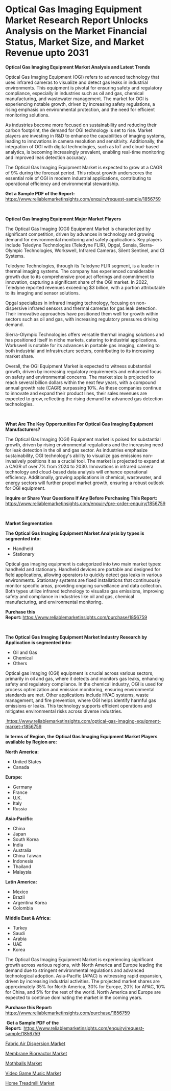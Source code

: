 <p><h1>Optical Gas Imaging Equipment Market Research Report Unlocks Analysis on the Market Financial Status, Market Size, and Market Revenue upto 2031</h1></p><p><strong>Optical Gas Imaging Equipment Market Analysis and Latest Trends</strong></p>
<p><p>Optical Gas Imaging Equipment (OGI) refers to advanced technology that uses infrared cameras to visualize and detect gas leaks in industrial environments. This equipment is pivotal for ensuring safety and regulatory compliance, especially in industries such as oil and gas, chemical manufacturing, and wastewater management. The market for OGI is experiencing notable growth, driven by increasing safety regulations, a rising emphasis on environmental protection, and the need for efficient monitoring solutions.</p><p>As industries become more focused on sustainability and reducing their carbon footprint, the demand for OGI technology is set to rise. Market players are investing in R&D to enhance the capabilities of imaging systems, leading to innovations in camera resolution and sensitivity. Additionally, the integration of OGI with digital technologies, such as IoT and cloud-based analytics, is becoming increasingly prevalent, enabling real-time monitoring and improved leak detection accuracy.</p><p>The Optical Gas Imaging Equipment Market is expected to grow at a CAGR of 9% during the forecast period. This robust growth underscores the essential role of OGI in modern industrial applications, contributing to operational efficiency and environmental stewardship.</p></p>
<p><strong>Get a Sample PDF of the Report:&nbsp;</strong> <a href="https://www.reliablemarketinsights.com/enquiry/request-sample/1856759?utm_campaign=1570&utm_medium=2&utm_source=Github&utm_content=ia&utm_term=20102024&utm_id=optical-gas-imaging-equipment">https://www.reliablemarketinsights.com/enquiry/request-sample/1856759</a></p>
<p>&nbsp;</p>
<p><strong>Optical Gas Imaging Equipment Major Market Players</strong></p>
<p><p>The Optical Gas Imaging (OGI) Equipment Market is characterized by significant competition, driven by advances in technology and growing demand for environmental monitoring and safety applications. Key players include Teledyne Technologies (Teledyne FLIR), Opgal, Sensia, Sierra-Olympic Technologies, Workswell, Infrared Cameras, Silent Sentinel, and CI Systems.</p><p>Teledyne Technologies, through its Teledyne FLIR segment, is a leader in thermal imaging systems. The company has experienced considerable growth due to its comprehensive product offerings and commitment to innovation, capturing a significant share of the OGI market. In 2022, Teledyne reported revenues exceeding $3 billion, with a portion attributable to its imaging and sensor solutions.</p><p>Opgal specializes in infrared imaging technology, focusing on non-dispersive infrared sensors and thermal cameras for gas leak detection. Their innovative approaches have positioned them well for growth within sectors such as oil and gas, with increasing regulatory pressures driving demand.</p><p>Sierra-Olympic Technologies offers versatile thermal imaging solutions and has positioned itself in niche markets, catering to industrial applications. Workswell is notable for its advances in portable gas imaging, catering to both industrial and infrastructure sectors, contributing to its increasing market share.</p><p>Overall, the OGI Equipment Market is expected to witness substantial growth, driven by increasing regulatory requirements and enhanced focus on safety and environmental concerns. The market size is projected to reach several billion dollars within the next few years, with a compound annual growth rate (CAGR) surpassing 10%. As these companies continue to innovate and expand their product lines, their sales revenues are expected to grow, reflecting the rising demand for advanced gas detection technologies.</p></p>
<p>&nbsp;</p>
<p><strong>What Are The Key Opportunities For Optical Gas Imaging Equipment Manufacturers?</strong></p>
<p><p>The Optical Gas Imaging (OGI) Equipment market is poised for substantial growth, driven by rising environmental regulations and the increasing need for leak detection in the oil and gas sector. As industries emphasize sustainability, OGI technology's ability to visualize gas emissions non-invasively positions it as a crucial tool. The market is projected to expand at a CAGR of over 7% from 2024 to 2030. Innovations in infrared camera technology and cloud-based data analysis will enhance operational efficiency. Additionally, growing applications in chemical, wastewater, and energy sectors will further propel market growth, ensuring a robust outlook for OGI equipment.</p></p>
<p><strong>Inquire or Share Your Questions If Any Before Purchasing This Report:</strong> <a href="https://www.reliablemarketinsights.com/enquiry/pre-order-enquiry/1856759?utm_campaign=1570&utm_medium=2&utm_source=Github&utm_content=ia&utm_term=20102024&utm_id=optical-gas-imaging-equipment">https://www.reliablemarketinsights.com/enquiry/pre-order-enquiry/1856759</a></p>
<p>&nbsp;</p>
<p><strong>Market Segmentation</strong></p>
<p><strong>The Optical Gas Imaging Equipment Market Analysis by types is segmented into:</strong></p>
<p><ul><li>Handheld</li><li>Stationary</li></ul></p>
<p><p>Optical gas imaging equipment is categorized into two main market types: handheld and stationary. Handheld devices are portable and designed for field applications, allowing operators to quickly detect gas leaks in various environments. Stationary systems are fixed installations that continuously monitor specific areas, providing ongoing surveillance and data collection. Both types utilize infrared technology to visualize gas emissions, improving safety and compliance in industries like oil and gas, chemical manufacturing, and environmental monitoring.</p></p>
<p><strong>Purchase this Report:&nbsp;</strong><a href="https://www.reliablemarketinsights.com/purchase/1856759?utm_campaign=1570&utm_medium=2&utm_source=Github&utm_content=ia&utm_term=20102024&utm_id=optical-gas-imaging-equipment">https://www.reliablemarketinsights.com/purchase/1856759</a></p>
<p>&nbsp;</p>
<p><strong>The Optical Gas Imaging Equipment Market Industry Research by Application is segmented into:</strong></p>
<p><ul><li>Oil and Gas</li><li>Chemical</li><li>Others</li></ul></p>
<p><p>Optical gas imaging (OGI) equipment is crucial across various sectors, primarily in oil and gas, where it detects and monitors gas leaks, enhancing safety and regulatory compliance. In the chemical industry, OGI is used for process optimization and emission monitoring, ensuring environmental standards are met. Other applications include HVAC systems, waste management, and fire prevention, where OGI helps identify harmful gas emissions or leaks. This technology supports efficient operations and mitigates environmental risks across diverse industries.</p></p>
<p><a href="https://www.reliablemarketinsights.com/optical-gas-imaging-equipment-market-r1856759?utm_campaign=1570&utm_medium=2&utm_source=Github&utm_content=ia&utm_term=20102024&utm_id=optical-gas-imaging-equipment">&nbsp;https://www.reliablemarketinsights.com/optical-gas-imaging-equipment-market-r1856759</a></p>
<p><strong>In terms of Region, the Optical Gas Imaging Equipment Market Players available by Region are:</strong></p>
<p>
    <p> <strong> North America: </strong>
        <ul>
            <li>United States</li>
            <li>Canada</li>
        </ul>
        </p> 
    <p> <strong> Europe: </strong>
        <ul>
            <li>Germany</li>
            <li>France</li>
            <li>U.K.</li>
            <li>Italy</li>
            <li>Russia</li>
        </ul>
        </p> 
    <p> <strong> Asia-Pacific: </strong>
        <ul>
            <li>China</li>
            <li>Japan</li>
            <li>South Korea</li>
            <li>India</li>
            <li>Australia</li>
            <li>China Taiwan</li>
            <li>Indonesia</li>
            <li>Thailand</li>
            <li>Malaysia</li>
        </ul>
        </p> 
    <p> <strong> Latin America: </strong>
        <ul>
            <li>Mexico</li>
            <li>Brazil</li>
            <li>Argentina Korea</li>
            <li>Colombia</li>
        </ul>
        </p> 
    <p> <strong> Middle East & Africa: </strong>
        <ul>
            <li>Turkey</li>
            <li>Saudi</li>
            <li>Arabia</li>
            <li>UAE</li>
            <li>Korea</li>
        </ul>
    </p>
    </p>
<p><p>The Optical Gas Imaging Equipment Market is experiencing significant growth across various regions, with North America and Europe leading the demand due to stringent environmental regulations and advanced technological adoption. Asia-Pacific (APAC) is witnessing rapid expansion, driven by increasing industrial activities. The projected market shares are approximately 35% for North America, 30% for Europe, 20% for APAC, 10% for China, and 5% for the rest of the world. North America and Europe are expected to continue dominating the market in the coming years.</p></p>
<p><strong>Purchase this Report: </strong><a href="https://www.reliablemarketinsights.com/purchase/1856759?utm_campaign=1570&utm_medium=2&utm_source=Github&utm_content=ia&utm_term=20102024&utm_id=optical-gas-imaging-equipment">https://www.reliablemarketinsights.com/purchase/1856759</a></p>
<p>&nbsp;<strong>Get a Sample PDF of the Report:&nbsp;&nbsp;</strong><a href="https://www.reliablemarketinsights.com/enquiry/request-sample/1856759?utm_campaign=1570&utm_medium=2&utm_source=Github&utm_content=ia&utm_term=20102024&utm_id=optical-gas-imaging-equipment">https://www.reliablemarketinsights.com/enquiry/request-sample/1856759</a></p>
<p><strong></strong></p>
<p><p><a href="https://www.linkedin.com/pulse/fabric-air-dispersion-market-forecast-global-trends-analysis-u5slf?utm_campaign=1570&utm_medium=2&utm_source=Github&utm_content=ia&utm_term=20102024&utm_id=optical-gas-imaging-equipment">Fabric Air Dispersion Market</a></p><p><a href="https://issuu.com/reportprime-2/docs/membrane-bioreactor-market-size-203_d6385a1554ddf8?utm_campaign=1570&utm_medium=2&utm_source=Github&utm_content=ia&utm_term=20102024&utm_id=optical-gas-imaging-equipment">Membrane Bioreactor Market</a></p><p><a href="https://www.linkedin.com/pulse/digital-transformation-mothballs-industry-market-opportunities-npiqe?utm_campaign=1570&utm_medium=2&utm_source=Github&utm_content=ia&utm_term=20102024&utm_id=optical-gas-imaging-equipment">Mothballs Market</a></p><p><a href="https://www.linkedin.com/pulse/video-game-music-market-global-share-ranking-overall-lvune?utm_campaign=1570&utm_medium=2&utm_source=Github&utm_content=ia&utm_term=20102024&utm_id=optical-gas-imaging-equipment">Video Game Music Market</a></p><p><a href="https://www.linkedin.com/pulse/home-treadmill-market-outlook-complete-industry-analysis-pe2ge?utm_campaign=1570&utm_medium=2&utm_source=Github&utm_content=ia&utm_term=20102024&utm_id=optical-gas-imaging-equipment">Home Treadmill Market</a></p></p>